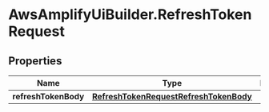 # AwsAmplifyUiBuilder.RefreshTokenRequest

## Properties

Name | Type | Description | Notes
------------ | ------------- | ------------- | -------------
**refreshTokenBody** | [**RefreshTokenRequestRefreshTokenBody**](RefreshTokenRequestRefreshTokenBody.md) |  | 


